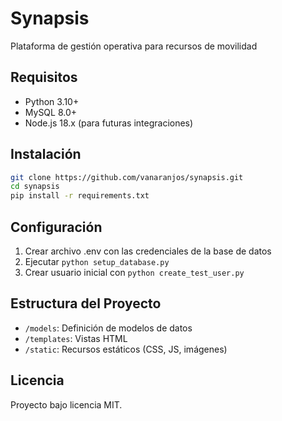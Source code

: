 # Synapsis

Plataforma de gestión operativa para recursos de movilidad

## Requisitos
- Python 3.10+
- MySQL 8.0+
- Node.js 18.x (para futuras integraciones)

## Instalación
```bash
git clone https://github.com/vanaranjos/synapsis.git
cd synapsis
pip install -r requirements.txt
```

## Configuración
1. Crear archivo .env con las credenciales de la base de datos
2. Ejecutar `python setup_database.py`
3. Crear usuario inicial con `python create_test_user.py`

## Estructura del Proyecto
- `/models`: Definición de modelos de datos
- `/templates`: Vistas HTML
- `/static`: Recursos estáticos (CSS, JS, imágenes)

## Licencia
Proyecto bajo licencia MIT.
